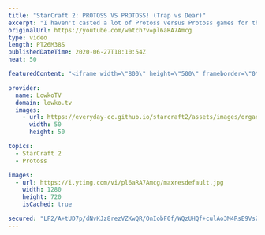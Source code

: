 ```yaml
---
title: "StarCraft 2: PROTOSS VS PROTOSS! (Trap vs Dear)"
excerpt: "I haven't casted a lot of Protoss versus Protoss games for this YouTube channel recently. It certainly isn't a bad matchup, but compared to for example Zerg versus Zerg and Terran versus Terran it's a little more plain. In this video I cast a best-of-5 series of Protoss versus Protoss between Dear and"
originalUrl: https://youtube.com/watch?v=pl6aRA7Amcg
type: video
length: PT26M38S
publishedDateTime: 2020-06-27T10:10:54Z
heat: 50

featuredContent: "<iframe width=\"800\" height=\"500\" frameborder=\"0\" src=\"https://www.youtube.com/embed/pl6aRA7Amcg\" allow=\"accelerometer; autoplay; encrypted-media; gyroscope; picture-in-picture\" allowfullscreen></iframe>"

provider:
  name: LowkoTV
  domain: lowko.tv
  images:
    - url: https://everyday-cc.github.io/starcraft2/assets/images/organizations/lowko.tv-50x50.jpg
      width: 50
      height: 50

topics:
  - StarCraft 2
  - Protoss

images:
  - url: https://i.ytimg.com/vi/pl6aRA7Amcg/maxresdefault.jpg
    width: 1280
    height: 720
    isCached: true

secured: "LF2/A+tUD7p/dNvKJz8rezVZKwQR/OnIobF0f/WQzUHQf+culAo3M4RsE9VsZpF8283suX7uO7GeNwP+Q4fcawOvPdpuUFjAi/41W3itWC+M0ZIAC/tnZC5XnKN/ijhbbMO1/pSYfqhfKKv4NvxCwZg9Um7usRGlVKHjEoUy8eBsI8JRGCkGSsDtcWpGrCOat8jRlDaZayYL3FV0AmkNAKwo3JeIMaS1EIkTVylRxyhC63gwSpHOYqkV6WOf3cklBx+yoNReECekfrJn/Vo6vIH0nrjvQ/0JYQ0dj24sk05BQ61LeYsg4Au68saaMVpCqyvJkRUwpGG63GsByYNJuG+7CJRtD1czmPbwVrm3fnEJfd+yD8rilEsoPC9eHxyZA9AVHkRduJLaMNzoz/MJvEx/khzmdWNHLhsaMKG3bVo=;wR4nBZz/hovpmIar+4mg/A=="
---
```


